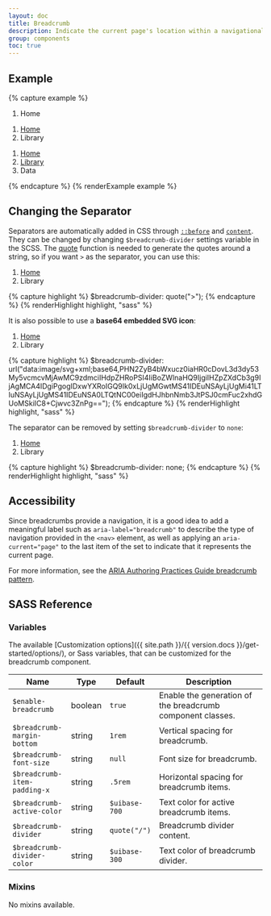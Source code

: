 ```yaml
---
layout: doc
title: Breadcrumb
description: Indicate the current page's location within a navigational hierarchy.
group: components
toc: true
---
```


## Example

{% capture example %}
<nav aria-label="breadcrumb">
  <ol class="breadcrumb">
    <li class="breadcrumb-item active" aria-current="page">Home</li>
  </ol>
</nav>

<nav aria-label="breadcrumb">
  <ol class="breadcrumb">
    <li class="breadcrumb-item"><a href="#">Home</a></li>
    <li class="breadcrumb-item active" aria-current="page">Library</li>
  </ol>
</nav>

<nav aria-label="breadcrumb">
  <ol class="breadcrumb">
    <li class="breadcrumb-item"><a href="#">Home</a></li>
    <li class="breadcrumb-item"><a href="#">Library</a></li>
    <li class="breadcrumb-item active" aria-current="page">Data</li>
  </ol>
</nav>
{% endcapture %}
{% renderExample example %}

## Changing the Separator

Separators are automatically added in CSS through [`::before`](https://developer.mozilla.org/en-US/docs/Web/CSS/::before) and [`content`](https://developer.mozilla.org/en-US/docs/Web/CSS/content). They can be changed by changing `$breadcrumb-divider` settings variable in the SCSS. The [quote](https://sass-lang.com/documentation/modules/string#quote) function is needed to generate the quotes around a string, so if you want `>` as the separator, you can use this:

<div class="cf-example">
  <nav aria-label="breadcrumb">
    <ol class="breadcrumb breadcrumb-chevron">
      <li class="breadcrumb-item"><a href="#">Home</a></li>
      <li class="breadcrumb-item active" aria-current="page">Library</li>
    </ol>
  </nav>
</div>
{% capture highlight %}
$breadcrumb-divider: quote(">");
{% endcapture %}
{% renderHighlight highlight, "sass" %}

It is also possible to use a **base64 embedded SVG icon**:

<div class="cf-example">
  <nav aria-label="breadcrumb">
    <ol class="breadcrumb breadcrumb-icon">
      <li class="breadcrumb-item"><a href="#">Home</a></li>
      <li class="breadcrumb-item active" aria-current="page">Library</li>
    </ol>
  </nav>
</div>
{% capture highlight %}
$breadcrumb-divider: url("data:image/svg+xml;base64,PHN2ZyB4bWxucz0iaHR0cDovL3d3dy53My5vcmcvMjAwMC9zdmciIHdpZHRoPSI4IiBoZWlnaHQ9IjgiIHZpZXdCb3g9IjAgMCA4IDgiPgogIDxwYXRoIGQ9Ik0xLjUgMGwtMS41IDEuNSAyLjUgMi41LTIuNSAyLjUgMS41IDEuNSA0LTQtNC00eiIgdHJhbnNmb3JtPSJ0cmFuc2xhdGUoMSkiIC8+Cjwvc3ZnPg==");
{% endcapture %}
{% renderHighlight highlight, "sass" %}

The separator can be removed by setting `$breadcrumb-divider` to `none`:

<div class="cf-example">
  <nav aria-label="breadcrumb">
    <ol class="breadcrumb breadcrumb-none">
      <li class="breadcrumb-item"><a href="#">Home</a></li>
      <li class="breadcrumb-item active" aria-current="page">Library</li>
    </ol>
  </nav>
</div>
{% capture highlight %}
$breadcrumb-divider: none;
{% endcapture %}
{% renderHighlight highlight, "sass" %}

## Accessibility

Since breadcrumbs provide a navigation, it is a good idea to add a meaningful label such as `aria-label="breadcrumb"` to describe the type of navigation provided in the `<nav>` element, as well as applying an `aria-current="page"` to the last item of the set to indicate that it represents the current page.

For more information, see the [ARIA Authoring Practices Guide breadcrumb pattern](https://www.w3.org/WAI/ARIA/apg/patterns/breadcrumb).

## SASS Reference

### Variables

The available [Customization options]({{ site.path }}/{{ version.docs }}/get-started/options/), or Sass variables, that can be customized for the breadcrumb component.

<div class="table-scroll">
  <table class="table table-bordered table-striped">
    <thead>
      <tr>
        <th style="width: 100px;">Name</th>
        <th style="width: 50px;">Type</th>
        <th style="width: 50px;">Default</th>
        <th>Description</th>
      </tr>
    </thead>
    <tbody>
      <tr>
        <td><code>$enable-breadcrumb</code></td>
        <td>boolean</td>
        <td><code>true</code></td>
        <td>
          Enable the generation of the breadcrumb component classes.
        </td>
      </tr>
      <tr>
        <td><code>$breadcrumb-margin-bottom</code></td>
        <td>string</td>
        <td><code>1rem</code></td>
        <td>
          Vertical spacing for breadcrumb.
        </td>
      </tr>
      <tr>
        <td><code>$breadcrumb-font-size</code></td>
        <td>string</td>
        <td><code>null</code></td>
        <td>
          Font size for breadcrumb.
        </td>
      </tr>
      <tr>
        <td><code>$breadcrumb-item-padding-x</code></td>
        <td>string</td>
        <td><code>.5rem</code></td>
        <td>
          Horizontal spacing for breadcrumb items.
        </td>
      </tr>
      <tr>
        <td><code>$breadcrumb-active-color</code></td>
        <td>string</td>
        <td><code>$uibase-700</code></td>
        <td>
          Text color for active breadcrumb items.
        </td>
      </tr>
      <tr>
        <td><code>$breadcrumb-divider</code></td>
        <td>string</td>
        <td><code>quote("/")</code></td>
        <td>
          Breadcrumb divider content.
        </td>
      </tr>
      <tr>
        <td><code>$breadcrumb-divider-color</code></td>
        <td>string</td>
        <td><code>$uibase-300</code></td>
        <td>
          Text color of breadcrumb divider.
        </td>
      </tr>
    </tbody>
  </table>
</div>

### Mixins

No mixins available.